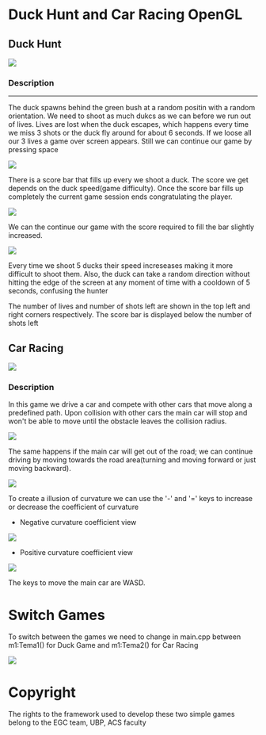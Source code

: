 # Duck Hunt and Car Racing OpenGL

## Duck Hunt
![](imgs\duck_game.png)
### Description
---
The duck spawns behind the green bush at a random positin with a random orientation. We need to shoot as much dukcs as we can before we run out of lives.
Lives are lost when the duck escapes, which happens every time we miss 3 shots or the duck fly around for about 6 seconds. If we loose all our 3 lives a game over screen appears. Still we can continue our game by pressing space

![](imgs\game_over.png)

There is a score bar that fills up every we shoot a duck. The score we get depends on the duck speed(game difficulty). Once the score bar fills up completely the current game session ends congratulating the player. 

![](imgs\score.png)

We can the continue our game with the score required to fill the bar slightly increased.

![](imgs\congrats.png)

Every time we shoot 5 ducks their speed increseases making it more difficult to shoot them. Also, the duck can take a random direction without hitting the edge of the screen at any moment of time with a cooldown of 5 seconds, confusing the hunter

The number of lives and number of shots left are shown in the top left and right corners respectively. The score bar is displayed below the number of shots left

## Car Racing

![](imgs\car_game.png)

### Description

In this game we drive a car and compete with other cars that move along a predefined path. Upon collision with other cars the main car will stop and won't be able to move until the obstacle leaves the collision radius. 

![](imgs\road.png)

The same happens if the main car will get out of the road; we can continue driving by moving towards the road area(turning and moving forward or just moving backward).

![](imgs\road_collision.png)

To create a illusion of curvature we can use the '-' and '=' keys to increase or decrease the coefficient of curvature

* Negative curvature coefficient view

![](imgs\curvature_negative.png)
* Positive curvature coefficient view

![](imgs\curvature_positive.png)

The keys to move the main car are WASD.

# Switch Games
To switch between the games we need to change in main.cpp between m1:Tema1() for Duck Game and m1:Tema2() for Car Racing

![](imgs\game_switch.png)

# Copyright
The rights to the framework used to develop these two simple games belong to the EGC team, UBP, ACS faculty